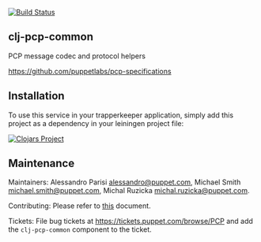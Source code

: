 [![Build Status](https://travis-ci.org/puppetlabs/clj-pcp-common.png?branch=master)](https://travis-ci.org/puppetlabs/clj-pcp-common)

## clj-pcp-common

PCP message codec and protocol helpers

https://github.com/puppetlabs/pcp-specifications

## Installation

To use this service in your trapperkeeper application, simply add this
project as a dependency in your leiningen project file:

[![Clojars Project](http://clojars.org/puppetlabs/pcp-common/latest-version.svg)](http://clojars.org/puppetlabs/pcp-common)

## Maintenance

Maintainers: Alessandro Parisi <alessandro@puppet.com>, Michael Smith
<michael.smith@puppet.com>, Michal Ruzicka <michal.ruzicka@puppet.com>.

Contributing: Please refer to [this][contributing] document.

Tickets: File bug tickets at https://tickets.puppet.com/browse/PCP and add the
`clj-pcp-common` component to the ticket.

[contributing]: CONTRIBUTING.md
